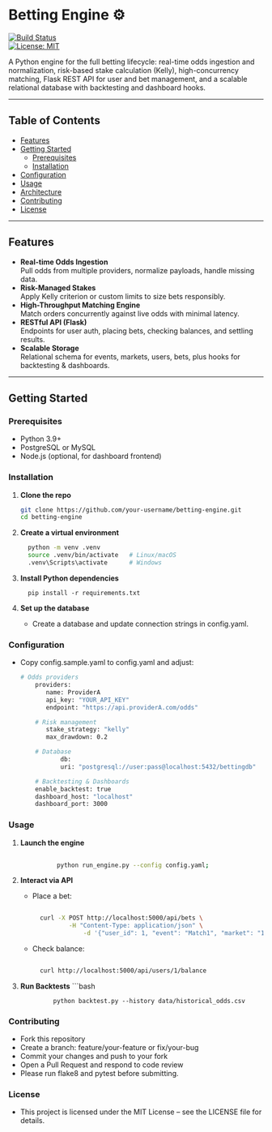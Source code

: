 # Betting Engine ⚙️

[![Build Status](https://img.shields.io/github/actions/workflow/status/your-username/betting-engine/ci.yml?branch=main)](https://github.com/your-username/betting-engine/actions)  
[![License: MIT](https://img.shields.io/badge/License-MIT-green.svg)](LICENSE)

A Python engine for the full betting lifecycle: real-time odds ingestion and normalization, risk-based stake calculation (Kelly), high-concurrency matching, Flask REST API for user and bet management, and a scalable relational database with backtesting and dashboard hooks.

---

## Table of Contents

- [Features](#features)  
- [Getting Started](#getting-started)  
  - [Prerequisites](#prerequisites)  
  - [Installation](#installation)  
- [Configuration](#configuration)  
- [Usage](#usage)  
- [Architecture](#architecture)  
- [Contributing](#contributing)  
- [License](#license)

---

## Features

- **Real-time Odds Ingestion**  
  Pull odds from multiple providers, normalize payloads, handle missing data.  
- **Risk-Managed Stakes**  
  Apply Kelly criterion or custom limits to size bets responsibly.  
- **High-Throughput Matching Engine**  
  Match orders concurrently against live odds with minimal latency.  
- **RESTful API (Flask)**  
  Endpoints for user auth, placing bets, checking balances, and settling results.  
- **Scalable Storage**  
  Relational schema for events, markets, users, bets, plus hooks for backtesting & dashboards.

---

## Getting Started

### Prerequisites

- Python 3.9+  
- PostgreSQL or MySQL  
- Node.js (optional, for dashboard frontend)  

### Installation

1. **Clone the repo**  
   ```bash
   git clone https://github.com/your-username/betting-engine.git
   cd betting-engine
2. **Create a virtual environment**
   ```bash
   	 python -m venv .venv
   	 source .venv/bin/activate   # Linux/macOS
   	 .venv\Scripts\activate      # Windows
3. **Install Python dependencies**
   
 		 pip install -r requirements.txt

4. **Set up the database**
   - Create a database and update connection strings in config.yaml.

### Configuration
   - Copy config.sample.yaml to config.yaml and adjust:
     ```bash
     # Odds providers
		 providers:
 	  		name: ProviderA
    		api_key: "YOUR_API_KEY"
    		endpoint: "https://api.providerA.com/odds"

		 # Risk management
		 	stake_strategy: "kelly"
 			max_drawdown: 0.2

 		 # Database
				db:
  				uri: "postgresql://user:pass@localhost:5432/bettingdb"

		 # Backtesting & Dashboards
		 enable_backtest: true
		 dashboard_host: "localhost"
		 dashboard_port: 3000

### Usage
1. **Launch the engine**
      ```bash
			
	 			python run_engine.py --config config.yaml;
2. **Interact via API**
   	- Place a bet:
   	  ```bash

   	  	curl -X POST http://localhost:5000/api/bets \
  				-H "Content-Type: application/json" \
 					-d '{"user_id": 1, "event": "Match1", "market": "1X2", "selection": "Home", "stake": 100}'

    - Check balance:
      ```bash

      	curl http://localhost:5000/api/users/1/balance

3. **Run Backtests**
   		```bash

	 			python backtest.py --history data/historical_odds.csv

### Contributing
     
- Fork this repository
- Create a branch: feature/your-feature or fix/your-bug
- Commit your changes and push to your fork
- Open a Pull Request and respond to code review
- Please run flake8 and pytest before submitting.

### License
 - This project is licensed under the MIT License – see the LICENSE file for details.



